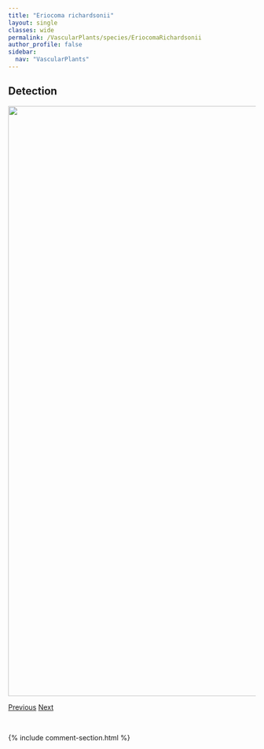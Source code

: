 ```yaml
---
title: "Eriocoma richardsonii"
layout: single
classes: wide
permalink: /VascularPlants/species/EriocomaRichardsonii
author_profile: false
sidebar:
  nav: "VascularPlants"
---
```


<h2>Detection</h2>

<a href="https://drive.google.com/uc?export=view&id=1mefxCfwmamn4Z4VLwXLfR__KhJv1qSaD">
<img src="https://drive.google.com/uc?export=view&id=1mefxCfwmamn4Z4VLwXLfR__KhJv1qSaD" height = "1200" width = "800">
</a>


<a href="/DevelopmentWebsite/VascularPlants/species/EriocomaNelsonii" class="pagination--pager" title="Eriocoma nelsonii">Previous</a> <a href="/DevelopmentWebsite/VascularPlants/species/EriogonumAndrosaceum" class="pagination--pager" title="Eriogonum androsaceum">Next</a>

<p>&nbsp;</p>

{% include comment-section.html %}
